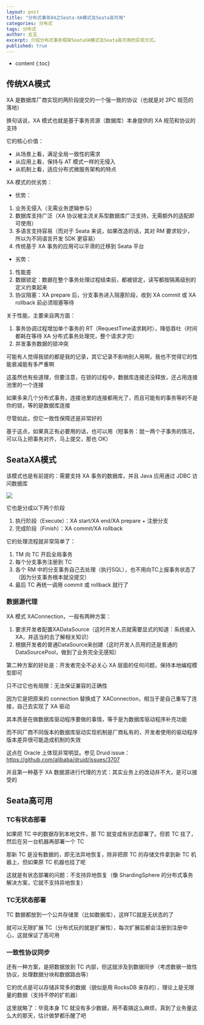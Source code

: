 ```yaml
---
layout: post
title: "分布式事务04之Seata-XA模式及Seata高可用"
categories: 分布式
tags: 分布式
author: 玄玉
excerpt: 介绍分布式事务框架SeataXA模式及Seata高可用的实现方式。
published: true
---
```


* content
{:toc}


## 传统XA模式

XA 是数据库厂商实现的两阶段提交的一个强一致的协议（也就是对 2PC 规范的落地）

换句话说，XA 模式也就是基于事务资源（数据库）本身提供的 XA 规范和协议的支持

它的核心价值：
* 从场景上看，满足全局一致性的需求
* 从应用上看，保持与 AT 模式一样的无侵入
* 从机制上看，适应分布式微服务架构的特点

XA 模式的优劣势：

* 优势：
1. 业务无侵入（无需业务逻辑参与）
2. 数据库支持广泛（XA 协议被主流关系型数据库广泛支持，无需额外的适配即可使用）
3. 多语言支持容易（而对于 Seata 来说，如果改造的话，其对 RM 要求较少，所以为不同语言开发 SDK 更容易）
4. 传统基于 XA 事务的应用可以平滑的迁移到 Seata 平台

* 劣势：
1. 性能差
1. 数据锁定：数据在整个事务处理过程结束前，都被锁定，读写都按隔离级别的定义约束起来
3. 协议阻塞：XA prepare 后，分支事务进入阻塞阶段，收到 XA commit 或 XA rollback 前必须阻塞等待

关于性能，主要来自两方面：

1. 事务协调过程增加单个事务的 RT（RequestTime请求耗时），降低吞吐（时间都耗在等待 XA 分布式事务处理完，整个请求才完）
2. 并发事务数据的锁冲突

可能有人觉得我锁的都是我的记录，其它记录不影响别人用啊，我也不觉得它的性能衰减能有多严重啊

这虽然也有些道理，但要注意，在锁的过程中，数据库连接还没释放，还占用连接池里的一个连接

如果多来几个分布式事务，连接池里的连接都用光了，而且可能有的事务等的不是你的锁，等的是数据库连接

尽管如此，但它一致性保障还是非常好的

基于这点，如果真正有必要用的话，也可以用（短事务：就一两个子事务的情况，可以马上把事务对齐，马上提交，那也 OK）

## SeataXA模式

该模式也是有前提的：需要支持 XA 事务的数据库，并且 Java 应用通过 JDBC 访问数据库

![](https://img.alicdn.com/tfs/TB1hSpccIVl614jSZKPXXaGjpXa-1330-924.png)

它也是分成以下两个阶段

1. 执行阶段（Execute）：XA start/XA end/XA prepare + 注册分支
2. 完成阶段（Finish）：XA commit/XA rollback

它的处理流程就非常简单了：

1. TM 向 TC 开启全局事务
2. 每个分支事务注册到 TC
3. 各个 RM 中的分支事务自己去处理（执行SQL），也不用向TC上报事务状态了（因为分支事务根本就没提交）
4. 最后 TC 再统一调用 commit 或 rollback 就行了

### 数据源代理

XA 模式 XAConnection，一般有两种方案：

1. 要求开发者配置XADataSource（这时开发人员就需要显式的知道：系统接入 XA，并适当的去了解相关知识）
2. 根据开发者的普通DataSource来创建（这时开发人员用的还是普通的DataSourcePool，做到了业务完全无感知）

第二种方案的好处是：开发者完全不必关心 XA 层面的任何问题，保持本地编程模型即可

只不过它也有局限：无法保证兼容的正确性

因为它是把原来的 connection 替换成了 XAConnection，相当于是自己重写了连接，自己去实现了 XA 驱动

其本质是在做数据库驱动程序要做的事情，等于是为数据库驱动程序补充功能

而不同厂商不同版本的数据库驱动实现机制是厂商私有的，开发者使用的驱动程序版本差异很可能造成机制的失效

这点在 Oracle 上体现非常明显。参见 Druid issue：<https://github.com/alibaba/druid/issues/3707>

并且第一种基于 XA 数据源进行代理的方式：其实业务上的改动并不大，是可以接受的

## Seata高可用

### TC有状态部署

如果把 TC 中的数据存到本地文件，那 TC 就变成有状态部署了。但若 TC 挂了，然后在另一台机器再部署一个 TC

那新 TC 是没有数据的，即无法异地恢复，除非把原 TC 的存储文件拿到新 TC 机器上，但如果原 TC 机器也挂了呢

这就是有状态部署的问题：不支持异地恢复（像 ShardingSphere 的分布式事务解决方案，它就不支持异地恢复）

### TC无状态部署

TC 数据都放到一个公共存储里（比如数据库），这样TC就是无状态的了

就可以无限扩展 TC（分布式玩的就是扩展性），每次扩展后都会注册到注册中心，这就保证了高可用

### 一致性协议同步

还有一种方案，是把数据放到 TC 内部，但这就涉及到数据同步（考虑数据一致性协议，处理数据分块和数据路由等）

它的优点是可以存储非常多的数据（貌似是用 RocksDB 来存的），理论上是无限量的数据（支持不停的扩机器）

这里就略了：毕竟本身 TC 就没有多少数据，用不着搞这么麻烦，真到了业务量这么大的那天，估计做梦都乐醒了吧